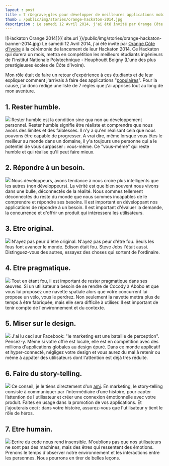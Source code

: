 ```yaml
---
layout : post
title : 7 r&egrave;gles pour développer de meilleures applications mobiles
thumb : /public/img/stories/orange-hackaton-2014.jpg
description : Le samedi 12 Avril 2014, j'ai été invité par Orange Côte d'Ivoire à la cérémonie de lancement de leur Hackaton 2014. Ce Hackaton qui durera un mois, mettra en compétition les meilleurs étudiants ingénieurs de l'Institut Nationale Polytechnique - Houphouët Boigny (L'une des plus prestigieuses &eacute;coles de Côte d'Ivoire). Mon rôle était de faire un retour d'expérience à ces étudiants et de leur expliquer comment j'arrivais à faire des applications 'populaires'. Pour la cause, j'ai donc rédigé une liste de 7 r&egrave;gles que j'ai apprises tout au long de mon aventure.
---
```



![Hackaton Orange 2014]({{ site.url }}/public/img/stories/orange-hackaton-banner-2014.jpg)
Le samedi 12 Avril 2014, j&#39;ai été invité par [Orange Côte d&#39;Ivoire](http://www.orange.ci) à la cérémonie de lancement de leur Hackaton 2014. Ce Hackaton qui durera un mois, mettra en compétition les meilleurs étudiants ingénieurs de l&#39;Institut Nationale Polytechnique - Houphouët Boigny (L&#39;une des plus prestigieuses &eacute;coles de Côte d&#39;Ivoire).

Mon rôle était de faire un retour d&#39;expérience à ces étudiants et de leur expliquer comment j&#39;arrivais à faire des applications &quot;[populaires](https://play.google.com/store/search?q=intelgeo&amp;c=apps)&quot;.
Pour la cause, j&#39;ai donc rédigé une liste de 7 r&egrave;gles que j&#39;ai apprises tout au long de mon aventure.

<h2>1. Rester humble.</h1>
<p><img src="{{ site.url }}/public/img/stories/orange-slide-1.png" class="callout_right" >
Rester humble est la condition sine qua non au développement personnel. Rester humble signifie être réaliste et comprendre que nous avons des limites et des faiblesses. Il n&#39;y a qu&#39;en réalisant cela que nous pouvons être capable de progresser.
A vrai dire, même lorsque vous êtes le meilleur au monde dans un domaine, il y&#39;a toujours une personne qui a le potentiel de vous surpasser : vous-même. Ce &quot;vous-même&quot; qui reste humble et qui réalise qu&#39;il peut faire mieux.</p>


<h2>2. Répondre &agrave; un besoin.</h2>
<p><img src="{{ site.url }}/public/img/stories/orange-slide-2.png" class="callout_right" > Nous développeurs, avons tendance à nous croire plus intelligents que les autres (non développeurs). La vérité est que bien souvent nous vivons dans une bulle, déconnectés de la réalité. Nous sommes tellement déconnectés du reste du monde que nous sommes incapables de le comprendre et répondre ses besoins.
Il est important en développant nos applications de répondre à un besoin. Il est important d&#39;évaluer la demande, la concurrence et d&#39;offrir un produit qui intéressera les utilisateurs.</p>


<h2>3. Etre original.</h2>
<p><img src="{{ site.url }}/public/img/stories/orange-slide-3.png" class="callout_right" > N&#39;ayez pas peur d&#39;être original. N&#39;ayez pas peur d&#39;être fou. Seuls les fous font avancer le monde. Edison était fou. Steve Jobs l&#39;était aussi.
Distinguez-vous des autres, essayez des choses qui sortent de l&#39;ordinaire.</p>


<h2>4. Etre pragmatique.</h2>
<p><img src="{{ site.url }}/public/img/stories/orange-slide-4.png" class="callout_right" > Tout en étant fou, il est important de rester pragmatique dans ses œuvres.
Si un utilisateur a besoin de se rendre de Cocody à Abobo et que vous lui proposez une navette spatiale alors que votre concurrent lui propose un vélo, vous le perdrez.
Non seulement la navette mettra plus de temps à être fabriquée, mais elle sera difficile à utiliser. Il est important de tenir compte de l&#39;environnement et du contexte.</p>


<h2>5. Miser sur le design.</h2>
<p><img src="{{ site.url }}/public/img/stories/orange-slide-5.png" class="callout_right" > J&#39;ai lu ceci sur Facebook: &quot;le marketing est une bataille de perception&quot;. Pensez-y.
Même si votre offre est locale, elle est en compétition avec des millions d&#39;applications globales au design épuré.
Dans ce monde applicatif et hyper-connecté, négligez votre design et vous aurez du mal à retenir ou même à appâter des utilisateurs dont l&#39;attention est déjà très réduite.</p>


<h2>6. Faire du story-telling.</h2>
<p><img src="{{ site.url }}/public/img/stories/orange-slide-6.png" class="callout_right" > Ce conseil, je le tiens directement d&#39;un <a href="https://www.facebook.com/franckbaye">ami</a>. En marketing, le story-telling consiste à communiquer par l’intermédiaire d’une histoire, pour capter l’attention de l&#39;utilisateur et créer une connexion émotionnelle avec votre produit.
Faites en usage dans la promotion de vos applications. Et j&#39;ajouterais ceci : dans votre histoire, assurez-vous que l&#39;utilisateur y tient le rôle de héros.</p>

<h2>7. Etre humain.</h2>
<p><img src="{{ site.url }}/public/img/stories/orange-slide-7.png" class="callout_right" > Ecrire du code nous rend insensible. N&#39;oublions pas que nos utilisateurs ne sont pas des machines, mais des êtres qui ressentent des émotions.
Prenons le temps d&#39;observer notre environnement et les interactions entre les personnes. Nous pourrons en tirer de belles leçons.</p>
